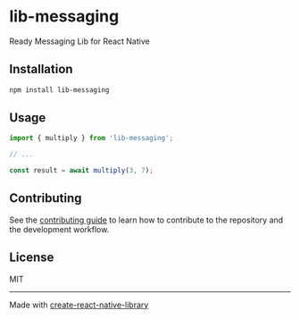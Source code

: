 # lib-messaging

Ready Messaging Lib for React Native

## Installation

```sh
npm install lib-messaging
```

## Usage

```js
import { multiply } from 'lib-messaging';

// ...

const result = await multiply(3, 7);
```

## Contributing

See the [contributing guide](CONTRIBUTING.md) to learn how to contribute to the repository and the development workflow.

## License

MIT

---

Made with [create-react-native-library](https://github.com/callstack/react-native-builder-bob)
